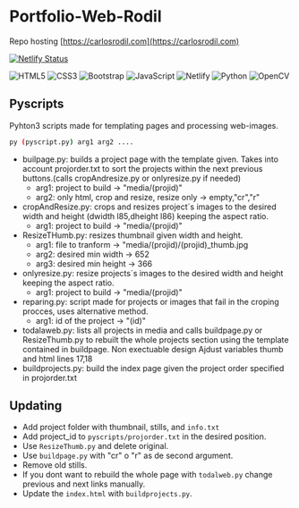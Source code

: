 # Portfolio-Web-Rodil

Repo hosting [https://carlosrodil.com](https://carlosrodil.com)

[![Netlify Status](https://api.netlify.com/api/v1/badges/807748ce-5297-4f41-9f68-799fe958e4ca/deploy-status)](https://app.netlify.com/sites/carlosrodil/deploys)

![HTML5](https://img.shields.io/badge/html5-%23E34F26.svg?style=for-the-badge&logo=html5&logoColor=white)
![CSS3](https://img.shields.io/badge/css3-%231572B6.svg?style=for-the-badge&logo=css3&logoColor=white)
![Bootstrap](https://img.shields.io/badge/bootstrap-%238511FA.svg?style=for-the-badge&logo=bootstrap&logoColor=white)
![JavaScript](https://img.shields.io/badge/javascript-%23323330.svg?style=for-the-badge&logo=javascript&logoColor=%23F7DF1E)
![Netlify](https://img.shields.io/badge/netlify-%23000000.svg?style=for-the-badge&logo=netlify&logoColor=#00C7B7)
![Python](https://img.shields.io/badge/python-3670A0?style=for-the-badge&logo=python&logoColor=ffdd54)
![OpenCV](https://img.shields.io/badge/opencv-%23white.svg?style=for-the-badge&logo=opencv&logoColor=white)

## Pyscripts

Pyhton3 scripts made for templating pages and processing web-images.

```bash
py (pyscript.py) arg1 arg2 .... 
```

- builpage.py: builds a project page with the template given. Takes into account projorder.txt to sort the projects within the next previous buttons.(calls cropAndresize.py or onlyresize.py if needed)
  - arg1:  project to build -> "media/(projid)"
  - arg2: only html, crop and resize, resize only -> empty,"cr","r"
- cropAndResize.py: crops and resizes project´s images to the desired width and height (dwidth l85,dheight l86) keeping the aspect ratio.
  - arg1:  project to build -> "media/(projid)"
- ResizeTHumb.py: resizes thumbnail given width and height.
  - arg1: file to tranform -> "media/(projid)/(projid)_thumb.jpg
  - arg2: desired min width -> 652
  - arg3: desired min height -> 366
- onlyresize.py: resize projects´s images to the desired width and height keeping the aspect ratio.
  - arg1:  project to build -> "media/(projid)"
- reparing.py: script made for projects or images that fail in the croping procces, uses alternative method.
  - arg1: id of the project -> "(id)"
- todalaweb.py: lists all projects in media and calls buildpage.py or ResizeThumb.py to rebuilt the whole projects section using the template contained in buildpage. Non exectuable design Ajdust variables thumb and html lines 17,18
- buildprojects.py: build the index page given the project order specified in projorder.txt

## Updating

- Add project folder with thumbnail, stills, and ``info.txt``
- Add project_id to ```pyscripts/projorder.txt``` in the desired position.
- Use ```ResizeThumb.py``` and delete original.
- Use ```buildpage.py``` with "cr" o "r" as de second argument.
- Remove old stills.
- If you dont want to rebuild the whole page with ```todalweb.py``` change previous and next links manually.
- Update the ```index.html``` with ```buildprojects.py```.
